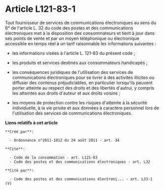 # Article L121-83-1

Tout fournisseur de services de communications électroniques au sens du 6° de l'article L. 32 du code des postes et des
communications électroniques met à la disposition des consommateurs et tient à jour dans ses points de vente et par un moyen
téléphonique ou électronique accessible en temps réel à un tarif raisonnable les informations suivantes :

- les informations visées à l'article L. 121-83 du présent code ;

- les produits et services destinés aux consommateurs handicapés ;

- les conséquences juridiques de l'utilisation des services de communications électroniques pour se livrer à des activités
illicites ou diffuser des contenus préjudiciables, en particulier lorsqu'ils peuvent porter atteinte au respect des droits et
des libertés d'autrui, y compris les atteintes aux droits d'auteur et aux droits voisins ;

- les moyens de protection contre les risques d'atteinte à la sécurité individuelle, à la vie privée et aux données à
caractère personnel lors de l'utilisation des services de communications électroniques.

**Liens relatifs à cet article**

	**Créé par**:

	  - Ordonnance n°2011-1012 du 24 août 2011 - art. 34

	**Cite**:

	  - Code de la consommation - art. L121-83
	  - Code des postes et des communications électroniques - art. L32

	**Cité par**:

	  - Code des postes et des communications électroni... - art. L33-1 (V)

